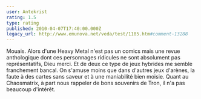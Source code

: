 ```yaml
---
user: Antekrist
rating: 1.5
type: rating
published: 2010-04-07T17:40:00.000Z
legacy_url: http://www.emunova.net/veda/test/1185.htm#comment-13288
---
```

Mouais. Alors d'une Heavy Metal n'est pas un comics mais une revue anthologique dont ces personnages ridicules ne sont absolument pas représentatifs, Dieu merci. Et de deux ce type de jeux hybrides me semble franchement bancal. On s'amuse moins que dans d'autres jeux d'arènes, la faute à des cartes sans saveur et à une maniabilité bien moisie. Quant au Chaosmatrix, à part nous rappeler de bons souvenirs de Tron, il n'a pas beaucoup d'intérêt.
